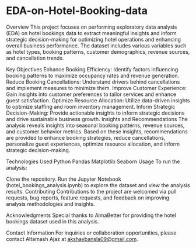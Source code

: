 # EDA-on-Hotel-Booking-data
Overview
This project focuses on performing exploratory data analysis (EDA) on hotel bookings data to extract meaningful insights and inform strategic decision-making for optimizing hotel operations and enhancing overall business performance. The dataset includes various variables such as hotel types, booking patterns, customer demographics, revenue sources, and cancellation trends.

Key Objectives
Enhance Booking Efficiency: Identify factors influencing booking patterns to maximize occupancy rates and revenue generation.
Reduce Booking Cancellations: Understand drivers behind cancellations and implement measures to minimize them.
Improve Customer Experience: Gain insights into customer preferences to tailor services and enhance guest satisfaction.
Optimize Resource Allocation: Utilize data-driven insights to optimize staffing and room inventory management.
Inform Strategic Decision-Making: Provide actionable insights to inform strategic decisions and drive sustainable business growth.
Insights and Recommendations
The analysis reveals insights into seasonal booking patterns, revenue sources, and customer behavior metrics. Based on these insights, recommendations are provided to enhance booking strategies, reduce cancellations, personalize guest experiences, optimize resource allocation, and inform strategic decision-making.

Technologies Used
Python
Pandas
Matplotlib
Seaborn
Usage
To run the analysis:

Clone the repository.
Run the Jupyter Notebook (hotel_bookings_analysis.ipynb) to explore the dataset and view the analysis results.
Contributing
Contributions to the project are welcomed via pull requests, bug reports, feature requests, and feedback on improving analysis methodologies and insights.

Acknowledgments
Special thanks to AlmaBetter for providing the hotel bookings dataset used in this analysis.

Contact Information
For inquiries or collaboration opportunities, please contact Altamash Ajaz at akshaybansla09@gmail.com.
